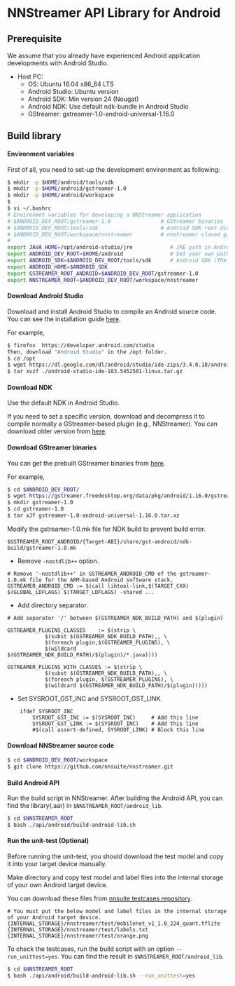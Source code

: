 # NNStreamer API Library for Android

## Prerequisite

We assume that you already have experienced Android application developments with Android Studio.

 * Host PC:
   * OS: Ubuntu 16.04 x86_64 LTS
   * Android Studio: Ubuntu version
   * Android SDK: Min version 24 (Nougat)
   * Android NDK: Use default ndk-bundle in Android Studio
   * GStreamer: gstreamer-1.0-android-universal-1.16.0

## Build library

#### Environment variables

First of all, you need to set-up the development environment as following:

```bash
$ mkdir -p $HOME/android/tools/sdk
$ mkdir -p $HOME/android/gstreamer-1.0
$ mkdir -p $HOME/android/workspace
$
$ vi ~/.bashrc
# Environmet variables for developing a NNStreamer application
# $ANDROID_DEV_ROOT/gstreamer-1.0                # GStreamer binaries
# $ANDROID_DEV_ROOT/tools/sdk                    # Android SDK root directory (default location: $HOME/Android/Sdk)
# $ANDROID_DEV_ROOT/workspace/nnstreamer         # nnstreamer cloned git repository
#
export JAVA_HOME=/opt/android-studio/jre            # JRE path in Android Studio
export ANDROID_DEV_ROOT=$HOME/android               # Set your own path (The default path will be "$HOME/Android".)
export ANDROID_SDK=$ANDROID_DEV_ROOT/tools/sdk      # Android SDK (The default path will be "$HOME/Android/Sdk".)
export ANDROID_HOME=$ANDROID_SDK
export GSTREAMER_ROOT_ANDROID=$ANDROID_DEV_ROOT/gstreamer-1.0
export NNSTREAMER_ROOT=$ANDROID_DEV_ROOT/workspace/nnstreamer
```

#### Download Android Studio

Download and install Android Studio to compile an Android source code.
You can see the installation guide [here](https://developer.android.com/studio/install).

For example,
```bash
$ firefox  https://developer.android.com/studio
Then, download "Android Studio" in the /opt folder.
$ cd /opt
$ wget https://dl.google.com/dl/android/studio/ide-zips/3.4.0.18/android-studio-ide-183.5452501-linux.tar.gz
$ tar xvzf ./android-studio-ide-183.5452501-linux.tar.gz
```

#### Download NDK

Use the default NDK in Android Studio.

If you need to set a specific version, download and decompress it to compile normally a GStreamer-based plugin (e.g., NNStreamer).
You can download older version from [here](https://developer.android.com/ndk/downloads/older_releases.html).

#### Download GStreamer binaries

You can get the prebuilt GStreamer binaries from [here](https://gstreamer.freedesktop.org/data/pkg/android/).

For example,
```bash
$ cd $ANDROID_DEV_ROOT/
$ wget https://gstreamer.freedesktop.org/data/pkg/android/1.16.0/gstreamer-1.0-android-universal-1.16.0.tar.xz
$ mkdir gstreamer-1.0
$ cd gstreamer-1.0
$ tar xJf gstreamer-1.0-android-universal-1.16.0.tar.xz
```

Modify the gstreamer-1.0.mk file for NDK build to prevent build error.

```
$GSTREAMER_ROOT_ANDROID/{Target-ABI}/share/gst-android/ndk-build/gstreamer-1.0.mk
```

- Remove ```-nostdlib++``` option.

```
# Remove '-nostdlib++' in GSTREAMER_ANDROID_CMD of the gstreamer-1.0.mk file for the ARM-based Android software stack.
GSTREAMER_ANDROID_CMD := $(call libtool-link,$(TARGET_CXX) $(GLOBAL_LDFLAGS) $(TARGET_LDFLAGS) -shared ...
```

- Add directory separator.

```
# Add separator '/' between $(GSTREAMER_NDK_BUILD_PATH) and $(plugin)

GSTREAMER_PLUGINS_CLASSES    := $(strip \
            $(subst $(GSTREAMER_NDK_BUILD_PATH),, \
            $(foreach plugin,$(GSTREAMER_PLUGINS), \
            $(wildcard $(GSTREAMER_NDK_BUILD_PATH)/$(plugin)/*.java))))

GSTREAMER_PLUGINS_WITH_CLASSES := $(strip \
            $(subst $(GSTREAMER_NDK_BUILD_PATH),, \
            $(foreach plugin, $(GSTREAMER_PLUGINS), \
            $(wildcard $(GSTREAMER_NDK_BUILD_PATH)/$(plugin)))))
```

- Set SYSROOT_GST_INC and SYSROOT_GST_LINK.

```
    ifdef SYSROOT_INC
        SYSROOT_GST_INC := $(SYSROOT_INC)     # Add this line
        SYSROOT_GST_LINK := $(SYSROOT_INC)    # Add this line
        #$(call assert-defined, SYSROOT_LINK) # Block this line
```

#### Download NNStreamer source code

```bash
$ cd $ANDROID_DEV_ROOT/workspace
$ git clone https://github.com/nnsuite/nnstreamer.git
```

#### Build Android API

Run the build script in NNStreamer.
After building the Android API, you can find the library(.aar) in ```$NNSTREAMER_ROOT/android_lib```.

```bash
$ cd $NNSTREAMER_ROOT
$ bash ./api/android/build-android-lib.sh
```

#### Run the unit-test (Optional)

Before running the unit-test, you should download the test model and copy it into your target device manually.

Make directory and copy test model and label files into the internal storage of your own Android target device.

You can download these files from [nnsuite testcases repository](https://github.com/nnsuite/testcases/tree/master/DeepLearningModels/tensorflow-lite/Mobilenet_v1_1.0_224_quant).

```
# You must put the below model and label files in the internal storage of your Android target device.
{INTERNAL_STORAGE}/nnstreamer/test/mobilenet_v1_1.0_224_quant.tflite
{INTERNAL_STORAGE}/nnstreamer/test/labels.txt
{INTERNAL_STORAGE}/nnstreamer/test/orange.png
```

To check the testcases, run the build script with an option ```--run_unittest=yes```.
You can find the result in ```$NNSTREAMER_ROOT/android_lib```.

```bash
$ cd $NNSTREAMER_ROOT
$ bash ./api/android/build-android-lib.sh --run_unittest=yes
```
